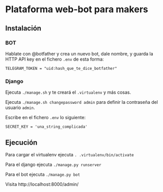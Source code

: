 # Plataforma web-bot para makers

## Instalación

### BOT

Hablate con @botfather y crea un nuevo bot, dale nombre, y guarda la HTTP API key en el fichero `.env` de esta forma:

```
TELEGRAM_TOKEN = "uid:hash_que_te_dice_botfather"
```

### Django

Ejecuta `./manage.sh` y te creará el `.virtualenv` y más cosas.

Ejecuta `./manage.sh changepassword admin` para definir la contraseña del usuario `admin`.

Escribe en el fichero `.env` lo siguiente:
```
SECRET_KEY = 'una_string_complicada'
```

## Ejecución

Para cargar el virtualenv ejecuta `. .virtualenv/bin/activate`

Para el django ejecuta `./manage.py runserver`

Para el bot ejecuta `./manage.py bot`

Visita http://localhost:8000/admin/
